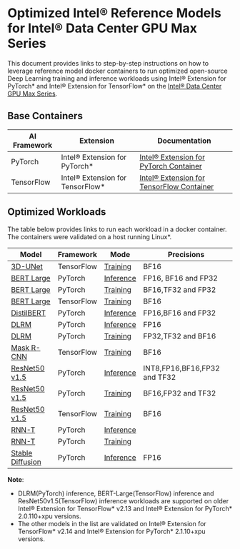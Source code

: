 # Optimized Intel® Reference Models for Intel® Data Center GPU Max Series

This document provides links to step-by-step instructions on how to leverage reference model docker containers to run optimized open-source Deep Learning training and inference workloads using Intel® Extension for PyTorch* and Intel® Extension for TensorFlow* on the [Intel® Data Center GPU Max Series](https://www.intel.com/content/www/us/en/products/details/discrete-gpus/data-center-gpu/max-series.html).

## Base Containers

| AI Framework                 | Extension            | Documentation |
| -----------------------------| ------------- | ----------------- |
| PyTorch | Intel® Extension for PyTorch* | [Intel® Extension for PyTorch Container](https://github.com/intel/intel-extension-for-pytorch/blob/v2.1.10%2Bxpu/docker/README.md) |
| TensorFlow | Intel® Extension for TensorFlow* | [Intel® Extension for TensorFlow Container](https://github.com/intel/intel-extension-for-tensorflow/blob/v2.14.0.1/docker/README.md)|

## Optimized Workloads

The table below provides links to run each workload in a docker container. The containers were validated on a host running Linux*.

| Model                            | Framework                  | Mode | Precisions |
| ----------------------------|     ---------- | ------------------- | ------------ |
| [3D-UNet](https://arxiv.org/abs/1606.06650) | TensorFlow | [Training](../../models_v2/tensorflow/3d_unet/training/gpu/CONTAINER.md) | BF16 |
| [BERT Large](https://arxiv.org/pdf/1810.04805.pdf)                                           | PyTorch | [Inference](../../models_v2/pytorch/bert_large/inference/gpu/CONTAINER.md) | FP16, BF16 and FP32 |
| [BERT Large](https://arxiv.org/pdf/1810.04805.pdf)                                           | PyTorch | [Training](../../models_v2/pytorch/bert_large/training/gpu/CONTAINER.md) | BF16,TF32 and FP32 |
| [BERT Large](https://arxiv.org/pdf/1810.04805.pdf)                                           | TensorFlow | [Training](../../models_v2/tensorflow/bert_large/training/gpu/CONTAINER.md) | BF16 |
| [DistilBERT](https://arxiv.org/abs/1910.01108) | PyTorch | [Inference](../../models_v2/pytorch/distilbert/inference/gpu/CONTAINER_MAX.md) | FP16,BF16 and FP32 |
| [DLRM](https://arxiv.org/abs/1906.00091) | PyTorch | [Inference](../../models_v2/pytorch/torchrec_dlrm/inference/gpu/DEVCATALOG.md) | FP16 |
| [DLRM](https://arxiv.org/abs/1906.00091) | PyTorch | [Training](../../models_v2/pytorch/torchrec_dlrm/training/gpu/CONTAINER.md) | FP32,TF32 and BF16 |
| [Mask R-CNN](https://arxiv.org/abs/1703.06870) | TensorFlow | [Training](../../models_v2/tensorflow/maskrcnn/training/gpu/CONTAINER.md) | BF16 |
| [ResNet50 v1.5](https://arxiv.org/pdf/1512.03385.pdf) | PyTorch | [Inference](../../models_v2/pytorch/resnet50v1_5/inference/gpu/CONTAINER_MAX.md) | INT8,FP16,BF16,FP32 and TF32 |
| [ResNet50 v1.5](https://arxiv.org/pdf/1512.03385.pdf) | PyTorch | [Training](../../models_v2/pytorch/resnet50v1_5/training/gpu/CONTAINER.md) | BF16,FP32 and TF32 |
| [ResNet50 v1.5](https://arxiv.org/pdf/1512.03385.pdf) | TensorFlow | [Training](../../models_v2/tensorflow/resnet50v1_5/training/gpu/CONTAINER.md) |  BF16 |
| [RNN-T](https://arxiv.org/abs/1211.3711) | PyTorch | [Inference](../../models_v2/pytorch/rnnt/inference/gpu/CONTAINER.md) |
| [RNN-T](https://arxiv.org/abs/1211.3711) | PyTorch | [Training](../../models_v2/pytorch/rnnt/training/gpu/CONTAINER.md) |
| [Stable Diffusion](https://arxiv.org/abs/2112.10752) | PyTorch | [Inference](../../models_v2/pytorch/stable_diffusion/inference/gpu/CONTAINER_MAX.md) | FP16 |

**Note**:
* DLRM(PyTorch) inference, BERT-Large(TensorFlow) inference and ResNet50v1.5(TensorFlow) inference workloads are supported on older Intel® Extension for TensorFlow* v2.13 and Intel® Extension for PyTorch* 2.0.110+xpu versions.
* The other models in the list are validated on Intel® Extension for TensorFlow* v2.14 and Intel® Extension for PyTorch* 2.1.10+xpu versions.
